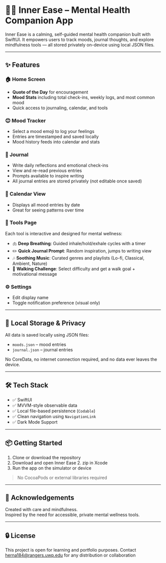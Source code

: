 # 🧘‍♀️ Inner Ease – Mental Health Companion App

Inner Ease is a calming, self-guided mental health companion built with SwiftUI. It empowers users to track moods, journal thoughts, and explore mindfulness tools — all stored privately on-device using local JSON files.

---

## ✨ Features

### 🏠 Home Screen
- **Quote of the Day** for encouragement
- **Mood Stats** including total check-ins, weekly logs, and most common mood
- Quick access to journaling, calendar, and tools

### 😊 Mood Tracker
- Select a mood emoji to log your feelings
- Entries are timestamped and saved locally
- Mood history feeds into calendar and stats

### 📓 Journal
- Write daily reflections and emotional check-ins
- View and re-read previous entries
- Prompts available to inspire writing
- All journal entries are stored privately (not editable once saved)

### 📅 Calendar View
- Displays all mood entries by date
- Great for seeing patterns over time

### 🧰 Tools Page
Each tool is interactive and designed for mental wellness:
- 🫁 **Deep Breathing**: Guided inhale/hold/exhale cycles with a timer
- ✏️ **Quick Journal Prompt**: Random inspiration, jumps to writing view
- 🎶 **Soothing Music**: Curated genres and playlists (Lo-fi, Classical, Ambient, Nature)
- 🚶 **Walking Challenge**: Select difficulty and get a walk goal + motivational message

### ⚙️ Settings
- Edit display name
- Toggle notification preference (visual only)

---

## 💾 Local Storage & Privacy

All data is saved locally using JSON files:
- `moods.json` – mood entries
- `journal.json` – journal entries

No CoreData, no internet connection required, and no data ever leaves the device.

---

## 🛠 Tech Stack

- ✅ SwiftUI
- ✅ MVVM-style observable data
- ✅ Local file-based persistence (`Codable`)
- ✅ Clean navigation using `NavigationLink`
- ✅ Dark Mode Support

---

## 📦 Getting Started

1. Clone or download the repository
2. Download and open Inner Ease 2. zip in Xcode
3. Run the app on the simulator or device

> No CocoaPods or external libraries required

---

## 🙏 Acknowledgements

Created with care and mindfulness.  
Inspired by the need for accessible, private mental wellness tools.

---

## 🔒 License

This project is open for learning and portfolio purposes. Contact herna184@rangers.uwp.edu for any distribution or collaboration 
